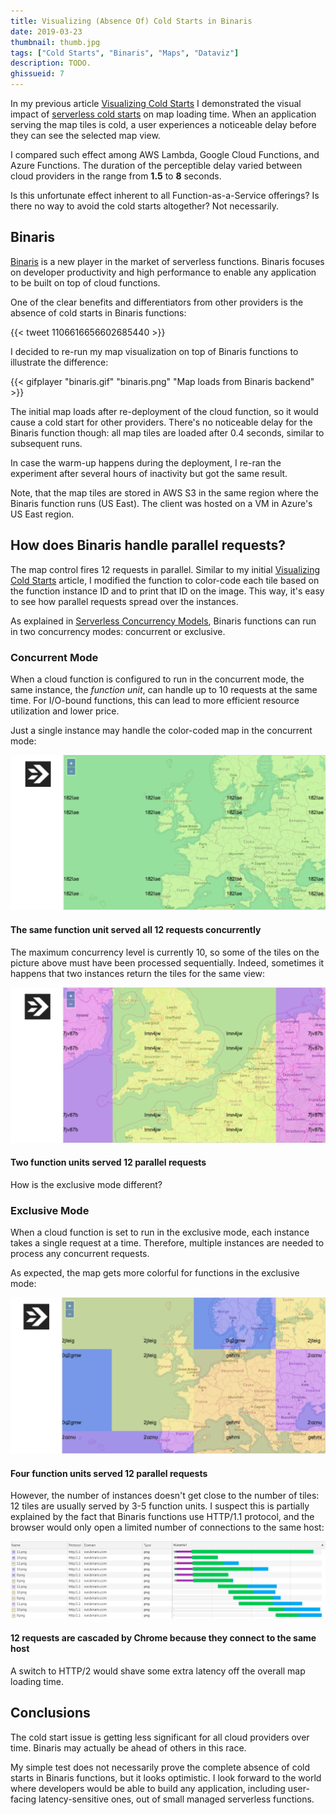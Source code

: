 ```yaml
---
title: Visualizing (Absence Of) Cold Starts in Binaris
date: 2019-03-23
thumbnail: thumb.jpg
tags: ["Cold Starts", "Binaris", "Maps", "Dataviz"]
description: TODO.
ghissueid: 7
---
```


In my previous article [Visualizing Cold Starts](/2019/03/visualizing-cold-starts/) I demonstrated the visual impact of [serverless cold starts](/serverless/coldstarts/) on map loading time. When an application serving the map tiles is cold, a user experiences a noticeable delay before they can see the selected map view. 

I compared such effect among AWS Lambda, Google Cloud Functions, and Azure Functions. The duration of the perceptible delay varied between cloud providers in the range from **1.5** to **8** seconds.

Is this unfortunate effect inherent to all Function-as-a-Service offerings? Is there no way to avoid the cold starts altogether? Not necessarily.

## Binaris

[Binaris](https://www.binaris.com/) is a new player in the market of serverless functions. Binaris focuses on developer productivity and high performance to enable any application to be built on top of cloud functions.

One of the clear benefits and differentiators from other providers is the absence of cold starts in Binaris functions:

{{< tweet 1106616656602685440 >}}

I decided to re-run my map visualization on top of Binaris functions to illustrate the difference:

{{< gifplayer 
    "binaris.gif"
    "binaris.png"
    "Map loads from Binaris backend" >}}

The initial map loads after re-deployment of the cloud function, so it would cause a cold start for other providers. There's no noticeable delay for the Binaris function though: all map tiles are loaded after 0.4 seconds, similar to subsequent runs.

In case the warm-up happens during the deployment, I re-ran the experiment after several hours of inactivity but got the same result.

Note, that the map tiles are stored in AWS S3 in the same region where the Binaris function runs (US East). The client was hosted on a VM in Azure's US East region.

## How does Binaris handle parallel requests?

The map control fires 12 requests in parallel. Similar to my initial [Visualizing Cold Starts](/2019/03/visualizing-cold-starts/) article, I modified the function to color-code each tile based on the function instance ID and to print that ID on the image. This way, it's easy to see how parallel requests spread over the instances.

As explained in [Serverless Concurrency Models](https://blog.binaris.com/todoifitspublishedbefore/), Binaris functions can run in two concurrency modes: concurrent or exclusive.

### Concurrent Mode

When a cloud function is configured to run in the concurrent mode, the same instance, the *function unit*, can handle up to 10 requests at the same time. For I/O-bound functions, this can lead to more efficient resource utilization and lower price.

Just a single instance may handle the color-coded map in the concurrent mode:

![Concurrent Mode](binaris-concurrent-mode.png)

<figcaption><h4>The same function unit served all 12 requests concurrently</h4></figcaption>

The maximum concurrency level is currently 10, so some of the tiles on the picture above must have been processed sequentially. Indeed, sometimes it happens that two instances return the tiles for the same view:

![Concurrent Mode Mixed](binaris-concurrent-mode-mixed.png)

<figcaption><h4>Two function units served 12 parallel requests</h4></figcaption>

How is the exclusive mode different?

### Exclusive Mode

When a cloud function is set to run in the exclusive mode, each instance takes a single request at a time. Therefore, multiple instances are needed to process any concurrent requests.

As expected, the map gets more colorful for functions in the exclusive mode:

![Exclusive Mode](binaris-exclusive-mode.png)

<figcaption><h4>Four function units served 12 parallel requests</h4></figcaption>

However, the number of instances doesn't get close to the number of tiles: 12 tiles are usually served by 3-5 function units. I suspect this is partially explained by the fact that Binaris functions use HTTP/1.1 protocol, and the browser would only open a limited number of connections to the same host:

![HTTP Connections to Binaris function](binaris-http-connections.png)

<figcaption><h4>12 requests are cascaded by Chrome because they connect to the same host</h4></figcaption>

A switch to HTTP/2 would shave some extra latency off the overall map loading time.

## Conclusions

The cold start issue is getting less significant for all cloud providers over time. Binaris may actually be ahead of others in this race.

My simple test does not necessarily prove the complete absence of cold starts in Binaris functions, but it looks optimistic. I look forward to the world where developers would be able to build any application, including user-facing latency-sensitive ones, out of small managed serverless functions.